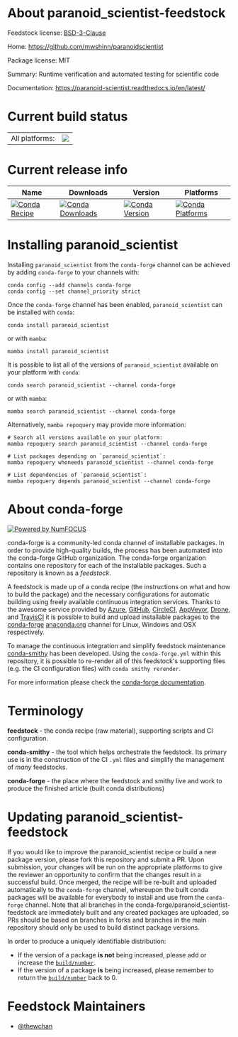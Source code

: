 About paranoid_scientist-feedstock
==================================

Feedstock license: [BSD-3-Clause](https://github.com/conda-forge/paranoid_scientist-feedstock/blob/main/LICENSE.txt)

Home: https://github.com/mwshinn/paranoidscientist

Package license: MIT

Summary: Runtime verification and automated testing for scientific code

Documentation: https://paranoid-scientist.readthedocs.io/en/latest/

Current build status
====================


<table><tr><td>All platforms:</td>
    <td>
      <a href="https://dev.azure.com/conda-forge/feedstock-builds/_build/latest?definitionId=13715&branchName=main">
        <img src="https://dev.azure.com/conda-forge/feedstock-builds/_apis/build/status/paranoid_scientist-feedstock?branchName=main">
      </a>
    </td>
  </tr>
</table>

Current release info
====================

| Name | Downloads | Version | Platforms |
| --- | --- | --- | --- |
| [![Conda Recipe](https://img.shields.io/badge/recipe-paranoid_scientist-green.svg)](https://anaconda.org/conda-forge/paranoid_scientist) | [![Conda Downloads](https://img.shields.io/conda/dn/conda-forge/paranoid_scientist.svg)](https://anaconda.org/conda-forge/paranoid_scientist) | [![Conda Version](https://img.shields.io/conda/vn/conda-forge/paranoid_scientist.svg)](https://anaconda.org/conda-forge/paranoid_scientist) | [![Conda Platforms](https://img.shields.io/conda/pn/conda-forge/paranoid_scientist.svg)](https://anaconda.org/conda-forge/paranoid_scientist) |

Installing paranoid_scientist
=============================

Installing `paranoid_scientist` from the `conda-forge` channel can be achieved by adding `conda-forge` to your channels with:

```
conda config --add channels conda-forge
conda config --set channel_priority strict
```

Once the `conda-forge` channel has been enabled, `paranoid_scientist` can be installed with `conda`:

```
conda install paranoid_scientist
```

or with `mamba`:

```
mamba install paranoid_scientist
```

It is possible to list all of the versions of `paranoid_scientist` available on your platform with `conda`:

```
conda search paranoid_scientist --channel conda-forge
```

or with `mamba`:

```
mamba search paranoid_scientist --channel conda-forge
```

Alternatively, `mamba repoquery` may provide more information:

```
# Search all versions available on your platform:
mamba repoquery search paranoid_scientist --channel conda-forge

# List packages depending on `paranoid_scientist`:
mamba repoquery whoneeds paranoid_scientist --channel conda-forge

# List dependencies of `paranoid_scientist`:
mamba repoquery depends paranoid_scientist --channel conda-forge
```


About conda-forge
=================

[![Powered by
NumFOCUS](https://img.shields.io/badge/powered%20by-NumFOCUS-orange.svg?style=flat&colorA=E1523D&colorB=007D8A)](https://numfocus.org)

conda-forge is a community-led conda channel of installable packages.
In order to provide high-quality builds, the process has been automated into the
conda-forge GitHub organization. The conda-forge organization contains one repository
for each of the installable packages. Such a repository is known as a *feedstock*.

A feedstock is made up of a conda recipe (the instructions on what and how to build
the package) and the necessary configurations for automatic building using freely
available continuous integration services. Thanks to the awesome service provided by
[Azure](https://azure.microsoft.com/en-us/services/devops/), [GitHub](https://github.com/),
[CircleCI](https://circleci.com/), [AppVeyor](https://www.appveyor.com/),
[Drone](https://cloud.drone.io/welcome), and [TravisCI](https://travis-ci.com/)
it is possible to build and upload installable packages to the
[conda-forge](https://anaconda.org/conda-forge) [anaconda.org](https://anaconda.org/)
channel for Linux, Windows and OSX respectively.

To manage the continuous integration and simplify feedstock maintenance
[conda-smithy](https://github.com/conda-forge/conda-smithy) has been developed.
Using the ``conda-forge.yml`` within this repository, it is possible to re-render all of
this feedstock's supporting files (e.g. the CI configuration files) with ``conda smithy rerender``.

For more information please check the [conda-forge documentation](https://conda-forge.org/docs/).

Terminology
===========

**feedstock** - the conda recipe (raw material), supporting scripts and CI configuration.

**conda-smithy** - the tool which helps orchestrate the feedstock.
                   Its primary use is in the construction of the CI ``.yml`` files
                   and simplify the management of *many* feedstocks.

**conda-forge** - the place where the feedstock and smithy live and work to
                  produce the finished article (built conda distributions)


Updating paranoid_scientist-feedstock
=====================================

If you would like to improve the paranoid_scientist recipe or build a new
package version, please fork this repository and submit a PR. Upon submission,
your changes will be run on the appropriate platforms to give the reviewer an
opportunity to confirm that the changes result in a successful build. Once
merged, the recipe will be re-built and uploaded automatically to the
`conda-forge` channel, whereupon the built conda packages will be available for
everybody to install and use from the `conda-forge` channel.
Note that all branches in the conda-forge/paranoid_scientist-feedstock are
immediately built and any created packages are uploaded, so PRs should be based
on branches in forks and branches in the main repository should only be used to
build distinct package versions.

In order to produce a uniquely identifiable distribution:
 * If the version of a package **is not** being increased, please add or increase
   the [``build/number``](https://docs.conda.io/projects/conda-build/en/latest/resources/define-metadata.html#build-number-and-string).
 * If the version of a package **is** being increased, please remember to return
   the [``build/number``](https://docs.conda.io/projects/conda-build/en/latest/resources/define-metadata.html#build-number-and-string)
   back to 0.

Feedstock Maintainers
=====================

* [@thewchan](https://github.com/thewchan/)

